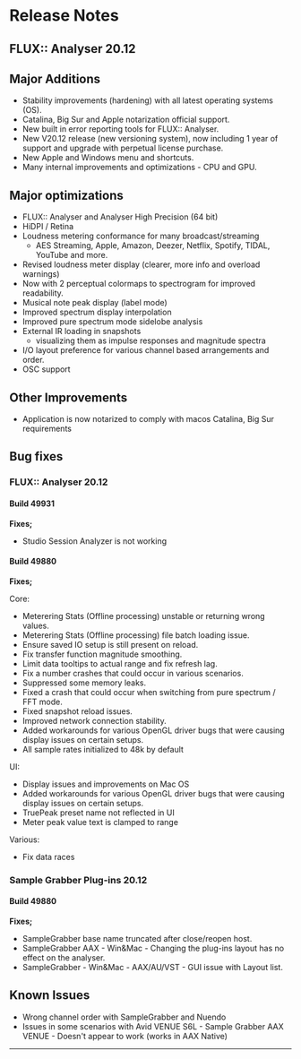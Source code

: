 # Release Notes

## FLUX:: Analyser 20.12

## Major Additions


* Stability improvements (hardening) with all latest operating systems (OS).
* Catalina, Big Sur and Apple notarization official support.
* New built in error reporting tools for FLUX:: Analyser.
* New V20.12 release (new versioning system), now including 1 year of support and upgrade with perpetual license purchase.
* New Apple and Windows menu and shortcuts.
* Many internal improvements and optimizations - CPU and GPU.


## Major optimizations

* FLUX:: Analyser and Analyser High Precision (64 bit)
* HiDPI / Retina
* Loudness metering conformance for many broadcast/streaming 
	* AES Streaming, Apple, Amazon, Deezer, Netflix, Spotify, TIDAL, YouTube and more.
* Revised loudness meter display (clearer, more info and overload warnings)
* Now with 2 perceptual colormaps to spectrogram for improved readability.
* Musical note peak display (label mode)
* Improved spectrum display interpolation
* Improved pure spectrum mode sidelobe analysis
* External IR loading in snapshots 
	* visualizing them as impulse responses and magnitude spectra
* I/O layout preference for various channel based arrangements and order.
* OSC support


## Other Improvements

* Application is now notarized to comply with macos Catalina, Big Sur requirements


## Bug fixes

### FLUX:: Analyser 20.12

#### Build 49931

**Fixes;**

* Studio Session Analyzer is not working

#### Build 49880

**Fixes;**

Core:

* Meterering Stats (Offline processing) unstable or returning wrong values.
* Meterering Stats (Offline processing) file batch loading issue.
* Ensure saved IO setup is still present on reload.
* Fix transfer function magnitude smoothing.
* Limit data tooltips to actual range and fix refresh lag.
* Fix a number crashes that could occur in various scenarios.
* Suppressed some memory leaks.
* Fixed a crash that could occur when switching from pure spectrum / FFT mode.
* Fixed snapshot reload issues.
* Improved network connection stability.
* Added workarounds for various OpenGL driver bugs that were causing display issues on certain setups. 
* All sample rates initialized to 48k by default



UI:

* Display issues and improvements on Mac OS
* Added workarounds for various OpenGL driver bugs that were causing display issues on certain setups.  
* TruePeak preset name not reflected in UI
* Meter peak value text is clamped to range


Various: 

* Fix data races




### Sample Grabber Plug-ins 20.12

#### Build 49880

**Fixes;**

* SampleGrabber base name truncated after close/reopen host.
* SampleGrabber AAX - Win&Mac - Changing the plug-ins layout has no effect on the analyser.
* SampleGrabber - Win&Mac - AAX/AU/VST - GUI issue with Layout list.


## Known Issues

* Wrong channel order with SampleGrabber and Nuendo
* Issues in some scenarios with Avid VENUE S6L - Sample Grabber AAX VENUE - Doesn't appear to work (works in AAX Native)



-----
